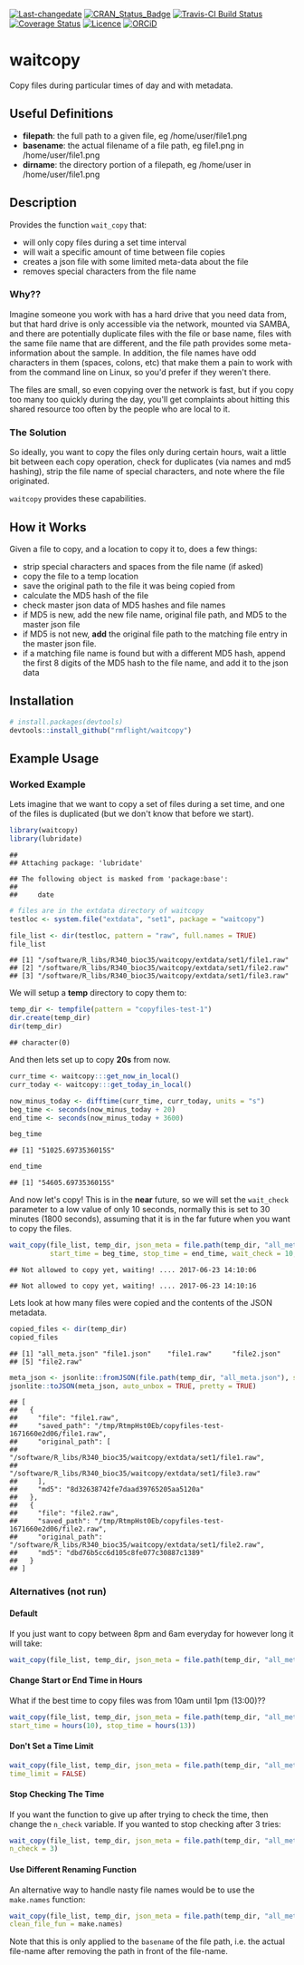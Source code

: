 [![Last-changedate](https://img.shields.io/badge/last%20change-2017--06--23-brightgreen.svg)](https://github.com/rmflight/waitcopy/commits/master) [![CRAN\_Status\_Badge](https://www.r-pkg.org/badges/version/waitcopy)](https://cran.r-project.org/package=waitcopy) [![Travis-CI Build Status](https://travis-ci.org/rmflight/waitcopy.svg?branch=master)](https://travis-ci.org/rmflight/waitcopy) [![Coverage Status](https://img.shields.io/codecov/c/github/rmflight/waitcopy/master.svg)](https://codecov.io/github/rmflight/waitcopy?branch=master) [![Licence](https://img.shields.io/github/license/mashape/apistatus.svg)](http://choosealicense.com/licenses/mit/) [![ORCiD](https://img.shields.io/badge/orcid-0000--0001--8141--7788-green.svg)](http://orcid.org/0000-0001-8141-7788)

waitcopy
========

Copy files during particular times of day and with metadata.

Useful Definitions
------------------

-   **filepath**: the full path to a given file, eg /home/user/file1.png
-   **basename**: the actual filename of a file path, eg file1.png in /home/user/file1.png
-   **dirname**: the directory portion of a filepath, eg /home/user in /home/user/file1.png

Description
-----------

Provides the function `wait_copy` that:

-   will only copy files during a set time interval
-   will wait a specific amount of time between file copies
-   creates a json file with some limited meta-data about the file
-   removes special characters from the file name

### Why??

Imagine someone you work with has a hard drive that you need data from, but that hard drive is only accessible via the network, mounted via SAMBA, and there are potentially duplicate files with the file or base name, files with the same file name that are different, and the file path provides some meta-information about the sample. In addition, the file names have odd characters in them (spaces, colons, etc) that make them a pain to work with from the command line on Linux, so you'd prefer if they weren't there.

The files are small, so even copying over the network is fast, but if you copy too many too quickly during the day, you'll get complaints about hitting this shared resource too often by the people who are local to it.

### The Solution

So ideally, you want to copy the files only during certain hours, wait a little bit between each copy operation, check for duplicates (via names and md5 hashing), strip the file name of special characters, and note where the file originated.

`waitcopy` provides these capabilities.

How it Works
------------

Given a file to copy, and a location to copy it to, does a few things:

-   strip special characters and spaces from the file name (if asked)
-   copy the file to a temp location
-   save the original path to the file it was being copied from
-   calculate the MD5 hash of the file
-   check master json data of MD5 hashes and file names
-   if MD5 is new, add the new file name, original file path, and MD5 to the master json file
-   if MD5 is not new, **add** the original file path to the matching file entry in the master json file.
-   if a matching file name is found but with a different MD5 hash, append the first 8 digits of the MD5 hash to the file name, and add it to the json data

Installation
------------

``` r
# install.packages(devtools)
devtools::install_github("rmflight/waitcopy")
```

Example Usage
-------------

### Worked Example

Lets imagine that we want to copy a set of files during a set time, and one of the files is duplicated (but we don't know that before we start).

``` r
library(waitcopy)
library(lubridate)
```

    ## 
    ## Attaching package: 'lubridate'

    ## The following object is masked from 'package:base':
    ## 
    ##     date

``` r
# files are in the extdata directory of waitcopy
testloc <- system.file("extdata", "set1", package = "waitcopy")

file_list <- dir(testloc, pattern = "raw", full.names = TRUE)
file_list
```

    ## [1] "/software/R_libs/R340_bioc35/waitcopy/extdata/set1/file1.raw"
    ## [2] "/software/R_libs/R340_bioc35/waitcopy/extdata/set1/file2.raw"
    ## [3] "/software/R_libs/R340_bioc35/waitcopy/extdata/set1/file3.raw"

We will setup a **temp** directory to copy them to:

``` r
temp_dir <- tempfile(pattern = "copyfiles-test-1")
dir.create(temp_dir)
dir(temp_dir)
```

    ## character(0)

And then lets set up to copy **20s** from now.

``` r
curr_time <- waitcopy:::get_now_in_local()
curr_today <- waitcopy:::get_today_in_local()

now_minus_today <- difftime(curr_time, curr_today, units = "s")
beg_time <- seconds(now_minus_today + 20)
end_time <- seconds(now_minus_today + 3600)

beg_time
```

    ## [1] "51025.6973536015S"

``` r
end_time
```

    ## [1] "54605.6973536015S"

And now let's copy! This is in the **near** future, so we will set the `wait_check` parameter to a low value of only 10 seconds, normally this is set to 30 minutes (1800 seconds), assuming that it is in the far future when you want to copy the files.

``` r
wait_copy(file_list, temp_dir, json_meta = file.path(temp_dir, "all_meta.json"),
          start_time = beg_time, stop_time = end_time, wait_check = 10, pause_file = 0)
```

    ## Not allowed to copy yet, waiting! .... 2017-06-23 14:10:06

    ## Not allowed to copy yet, waiting! .... 2017-06-23 14:10:16

Lets look at how many files were copied and the contents of the JSON metadata.

``` r
copied_files <- dir(temp_dir)
copied_files
```

    ## [1] "all_meta.json" "file1.json"    "file1.raw"     "file2.json"   
    ## [5] "file2.raw"

``` r
meta_json <- jsonlite::fromJSON(file.path(temp_dir, "all_meta.json"), simplifyVector = FALSE)
jsonlite::toJSON(meta_json, auto_unbox = TRUE, pretty = TRUE)
```

    ## [
    ##   {
    ##     "file": "file1.raw",
    ##     "saved_path": "/tmp/RtmpHst0Eb/copyfiles-test-1671660e2d06/file1.raw",
    ##     "original_path": [
    ##       "/software/R_libs/R340_bioc35/waitcopy/extdata/set1/file1.raw",
    ##       "/software/R_libs/R340_bioc35/waitcopy/extdata/set1/file3.raw"
    ##     ],
    ##     "md5": "8d32638742fe7daad39765205aa5120a"
    ##   },
    ##   {
    ##     "file": "file2.raw",
    ##     "saved_path": "/tmp/RtmpHst0Eb/copyfiles-test-1671660e2d06/file2.raw",
    ##     "original_path": "/software/R_libs/R340_bioc35/waitcopy/extdata/set1/file2.raw",
    ##     "md5": "dbd76b5cc6d105c8fe077c30887c1389"
    ##   }
    ## ]

### Alternatives (not run)

#### Default

If you just want to copy between 8pm and 6am everyday for however long it will take:

``` r
wait_copy(file_list, temp_dir, json_meta = file.path(temp_dir, "all_meta.json"))
```

#### Change Start or End Time in Hours

What if the best time to copy files was from 10am until 1pm (13:00)??

``` r
wait_copy(file_list, temp_dir, json_meta = file.path(temp_dir, "all_meta.json"),
start_time = hours(10), stop_time = hours(13))
```

#### Don't Set a Time Limit

``` r
wait_copy(file_list, temp_dir, json_meta = file.path(temp_dir, "all_meta.json"),
time_limit = FALSE)
```

#### Stop Checking The Time

If you want the function to give up after trying to check the time, then change the `n_check` variable. If you wanted to stop checking after 3 tries:

``` r
wait_copy(file_list, temp_dir, json_meta = file.path(temp_dir, "all_meta.json"),
n_check = 3)
```

#### Use Different Renaming Function

An alternative way to handle nasty file names would be to use the `make.names` function:

``` r
wait_copy(file_list, temp_dir, json_meta = file.path(temp_dir, "all_meta.json"),
clean_file_fun = make.names)
```

Note that this is only applied to the `basename` of the file path, i.e. the actual file-name after removing the path in front of the file-name.
